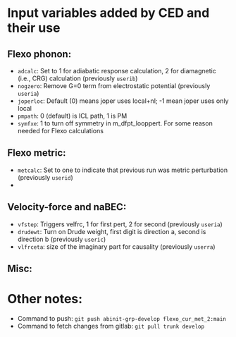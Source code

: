 # Input variables added by CED and their use

## Flexo phonon:
- `adcalc`: Set to 1 for adiabatic response calculation, 2 for diamagnetic (i.e., CRG) calculation (previously `userib`)
- `nogzero`: Remove G=0 term from electrostatic potential (previously `useria`)
- `joperloc`: Default (0) means joper uses local+nl; -1 mean joper uses only local  
- `pmpath`: 0 (default) is ICL path, 1 is PM
- `symfxe`: 1 to turn off symmetry in m_dfpt_looppert. For some reason needed for Flexo calculations

## Flexo metric:
- `metcalc`: Set to one to indicate that previous run was metric perturbation (previously `userid`)
-

## Velocity-force and naBEC:
- `vfstep`: Triggers velfrc, 1 for first pert, 2 for second (previously `useria`)
- `drudewt`: Turn on Drude weight, first digit is direction a, second is direction b (previously `useric`)
- `vlfrceta`: size of the imaginary part for causality (previously `userra`)

## Misc:


# Other notes:
- Command to push: `git push abinit-grp-develop flexo_cur_met_2:main`
- Command to fetch changes from gitlab: `git pull trunk develop`